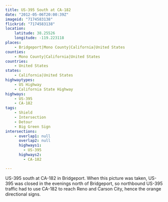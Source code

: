 ```yaml
---
title: US-395 South at CA-182
date: "2012-05-06T20:00:39Z"
imageid: "7174583138"
flickrid: "7174583138"
location:
    latitude: 38.25526
    longitude: -119.223118
places:
    - Bridgeport|Mono County|California|United States
counties:
    - Mono County|California|United States
countries:
    - United States
states:
    - California|United States
highwaytypes:
    - US Highway
    - California State Highway
highways:
    - US-395
    - CA-182
tags:
    - Shield
    - Intersection
    - Detour
    - Big Green Sign
intersections:
    - overlap1: null
      overlap2: null
      highways1:
        - US-395
      highways2:
        - CA-182

---
```

US-395 south at CA-182 in Bridgeport.  When this picture was taken, US-395 was closed in the evenings north of Bridgeport, so northbound US-395 traffic had to use CA-182 to reach Reno and Carson City, hence the orange directional signs.